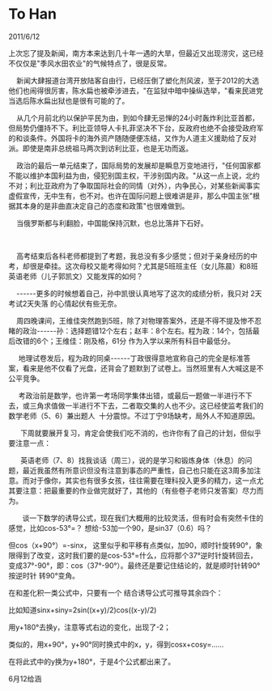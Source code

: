 # To Han
2011/6/12

上次忘了提及新闻，南方本来达到几十年一遇的大旱，但最近又出现涝灾，这已经不仅仅是"季风水田农业"的气候特点了，很是反常。

   
新闻大肆报道台湾开放陆客自由行，已经压倒了塑化剂风波，至于2012的大选他们也闹得很厉害，陈水扁也被牵涉进去，"在监狱中暗中操纵选举，"看来民进党当选后陈水扁出狱也是很有可能的了。

   
从几个月前北约以保护平民为由，到如今肆无忌惮的24小时轰炸利比亚首都，但局势仍僵持不下。利比亚领导人卡扎菲坚决不下台，反政府也绝不会接受政府军的和谈条件。外国将卡的海外资产随随便便冻结，又作为人道主义援助给了反对派。即使是南非总统祖马两次到访利比亚，也是无功而返。

   
政治的最后一单元结束了，国际局势的发展却是瞬息万变地进行，"任何国家都不能以维护本国利益为由，侵犯别国主权，干涉别国内政。"从这一点上说，北约不对；利比亚政府为了争取国际社会的同情（对外），内争民心，对某些新闻事实虚假宣传，无中生有，也不对。也许在国际问题上很难讲是非，那么中国主张"根据其本身的是非曲直决定自己的态度和政策"也很难做到。

    当俄罗斯都与利翻脸，中国能保持沉默，也总比落井下石好。

   

   
高考结束后各科老师都提到了考题，我总没有多少感觉；但对于亲身经历的中考，却很是牵挂。这次母校又能考得如何？尤其是5班班主任（女儿陈晨）和8班英语老师（儿子郭凯文）又能发挥的如何？

    ------更多的时候想着自己，孙中凯很认真地写了这次的成绩分析，我只对
2天考试2天失落 的心情起伏有些无奈。

   
周四晚课间，王维佳突然跑到5班，除了对物理答案外，还是不得不提及惨不忍睹的政治------孙：选择题错12个左右；赵丰：8个左右。程为政：14个，包括最后改错的6个；王维佳：刚及格，61分
作为入学以来所有科目中最低分。

    
地理试卷发后，程为政的同桌------丁政很得意地宣称自己的完全是标准答案，看来是他不仅看了光盘，还背会了题默到了试卷上。当然班里有人大喊这是不公平竞争。

    
考政治前是数学，也许第一考场同学集体出错，或最后一题做一半进行不下去，或三角求值做一半进行不下去，二者取交集的人也不少。这已经使监考我们的数学老师（5、6）兼出题人 
十分震惊。不过丁宁9场缺考，局外人不知道原因。

     
下周就要展开复习，肯定会使我们吃不消的，也许你有了自己的计划，但似乎要注意一点：

     
英语老师（7、8）找我谈话（周三），说的是学习和锻炼身体（休息）的问题，最近我虽然有所意识但没有注意到事态的严重性，自己也只能在这3周多加注意。而对于像你，其实也有很多女孩，往往需要在理科投入更多的精力，这一点尤其要注意：把最重要的作业做完就好了，其他的（有些卷子老师只发答案）尽力而为。

      
谈一下数学的诱导公式，现在我们大概用的比较灵活，但有时会有突然卡住的感觉，比如cos-53°=？
想给-53加一个90，是sin37（0.6）吗？

但cos（x+90°）=-sinx，
这里似乎和平移有点类似，加90，顺时针旋转90°，象限得到了改变，这时我们要的是cos-53°=什么，应将那个37°逆时针旋转回去，变成37°-90°，即：cos（37°-90°）。最终还是要记住结论的，就是顺时针转90°按逆时针
转90°变角。

在和差化积一类公式中，只要有一个 结合诱导公式可推导其余四个：

比如知道sinx+siny=2sin((x+y)/2)cos((x-y)/2)

用y+180°去换y，注意等式右边的变化，出现了-2；

类似的，用x+90°，y+90°同时换式中的x，y，得到cosx+cosy=......

在将此式中的y换为y+180°，于是4个公式都出来了。

6月12给涵